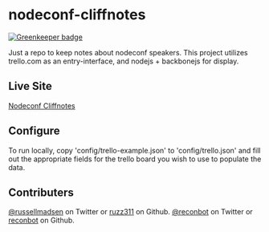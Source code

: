 nodeconf-cliffnotes
==============

[![Greenkeeper badge](https://badges.greenkeeper.io/reconbot/nodeconf-cliffnotes.svg)](https://greenkeeper.io/)

Just a repo to keep notes about nodeconf speakers.  This project utilizes trello.com as an entry-interface, and nodejs + backbonejs for display.

## Live Site

<a href="http://nodeconf.jit.su/">Nodeconf Cliffnotes</a>

## Configure

To run locally, copy 'config/trello-example.json' to 'config/trello.json' and fill out the appropriate fields for the trello board you wish to use to populate the data.

## Contributers

<a href="http://twitter.com/russellmadsen">@russellmadsen</a> on Twitter or <a href="https://github.com/ruzz311">ruzz311</a> on Github.
<a href="http://twitter.com/reconbot">@reconbot</a> on Twitter or <a href="https://github.com/reconbot">reconbot</a> on Github.